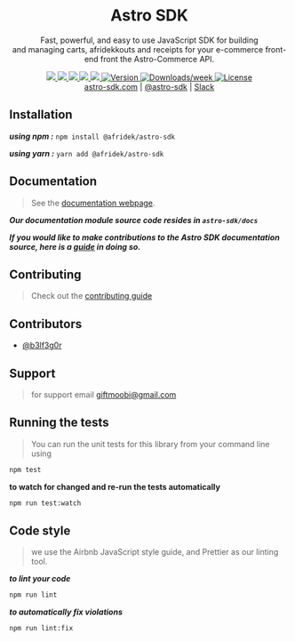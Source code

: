 <div align="center">
  <h1>Astro SDK</h1>
</div>
<p align="center">
Fast, powerful, and easy to use JavaScript SDK for building <br /> and managing carts, afridekkouts and receipts for your e-commerce front-end front the Astro-Commerce API.
</p>

<p align="center">
<a href="https://github.com/afridek/astro-sdk/actions/workflows/lint.yml">
    <img src="https://github.com/afridek/astro-sdk/actions/workflows/lint.yml/badge.svg" />
  </a>
  <a href="https://github.com/afridek/astro-sdk/actions/workflows/prettier.yml">
    <img src="https://github.com/afridek/astro-sdk/actions/workflows/prettier.yml/badge.svg" />
  </a>
  <a href="https://github.com/afridek/astro-sdk/actions/workflows/snyk.yml">
    <img src="https://github.com/afridek/astro-sdk/actions/workflows/snyk.yml/badge.svg" />
  </a>
  <a href="https://github.com/afridek/astro-sdk/actions/workflows/codeql.yml">
    <img src="https://github.com/afridek/astro-sdk/actions/workflows/codeql.yml/badge.svg?branch=main" />
  </a>
  <a href="">
    <img src="https://img.shields.io/github/repo-size/afridek/astro-sdk"/>
  </a>
  <a href="https://www.npmjs.com/package/@afridek/astro-sdk">
    <img src="https://img.shields.io/npm/v/@afridek/astro-sdk.svg" alt="Version" />
  </a>
  <a href="https://www.npmjs.com/package/@afridek/astro-sdk">
    <img src="https://img.shields.io/npm/dw/@afridek/astro-sdk" alt="Downloads/week" />
  </a>
   <a href="https://github.com/afridek/astro-sdk/blob/main/package.json">
    <img src="https://img.shields.io/npm/l/@afridek/astro-sdk.svg" alt="License" />
  </a>
  <br>
  <a href="https://afridek.astro.com">astro-sdk.com</a> | <a href="https://twitter.com/astro-sdk">@astro-sdk</a> | <a href="http://slack.astro-sdk.com">Slack</a>
</p>

## Installation

**_using npm :_** `npm install @afridek/astro-sdk`

**_using yarn :_** `yarn add @afridek/astro-sdk`

## Documentation

> See the [documentation webpage](#).

**_Our documentation module source code resides in `astro-sdk/docs`_**

**_If you would like to make contributions to the Astro SDK documentation source, here is a [guide](https://github.com/afridek/astro-sdk/blob/main/CONTRIBUTING.md) in doing so._**

## Contributing
> Check out the [contributing guide](CONTRIBUTING.md)

## Contributors

- [@b3lf3g0r](https://github.com/b3lf3g0r)

## Support

> for support email [giftmoobi@gmail.com](giftmoobi@gmail.com)

## Running the tests

> You can run the unit tests for this library from your command line using

```sh
npm test
```

**to watch for changed and re-run the tests automatically**

```sh
npm run test:watch
```

## Code style

> we use the Airbnb JavaScript style guide, and Prettier as our linting tool.

**_to lint your code_**

```sh
npm run lint
```

**_to automatically fix violations_**

```sh
npm run lint:fix
```
